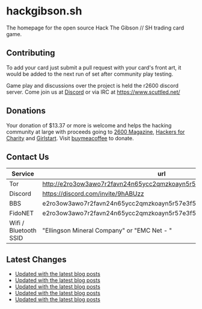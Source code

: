 # hackgibson.sh
The homepage for the open source Hack The Gibson // SH trading card game.


## Contributing

To add your card just submit a pull request with your card's front art, it would be added to the next run of set after community play testing.

Game play and discussions over the project is held the r2600 discord server. Come join us at [Discord](https://discord.com/invite/9hABUzz) or via IRC at https://www.scuttled.net/


## Donations

Your donation of $13.37 or more is welcome and helps the hacking community at large with proceeds going to [2600 Magazine](https://2600.com/), [Hackers for Charity](https://hackersforcharity.org) and [Girlstart](https://girlstart.org).  Visit [buymeacoffee](https://www.buymeacoffee.com/hackgibson.sh) to donate.


## Contact Us

Service | url
-|-
Tor | http://e2ro3ow3awo7r2favn24n65ycc2qmzkoayn5r57e3f56nvjwdcgg32ad.onion
Discord | https://discord.com/invite/9hABUzz
BBS | e2ro3ow3awo7r2favn24n65ycc2qmzkoayn5r57e3f56nvjwdcgg32ad.onion:23
FidoNET | e2ro3ow3awo7r2favn24n65ycc2qmzkoayn5r57e3f56nvjwdcgg32ad.onion:24554
Wifi / Bluetooth SSID | "Ellingson Mineral Company" or "EMC Net - <fidonet address>"

## Latest Changes
<!-- BLOG-POST-LIST:START -->
- [Updated with the latest blog posts](https://github.com/DFW2600/hackgibson.sh/commit/cbd61f00a06f3f0f3ca939cb39e8f22479172767)
- [Updated with the latest blog posts](https://github.com/DFW2600/hackgibson.sh/commit/9c40a8a6f4cb637e47ebefaf79ff8326f4a6f78c)
- [Updated with the latest blog posts](https://github.com/DFW2600/hackgibson.sh/commit/cbe33f29257f38d7d5ec4236f277645d06fb9c2d)
- [Updated with the latest blog posts](https://github.com/DFW2600/hackgibson.sh/commit/c7595ea74e49be99c0c28daa32b1909c1ab8d9d4)
- [Updated with the latest blog posts](https://github.com/DFW2600/hackgibson.sh/commit/439c1e304efbb08b1a300fa6dc7f5c52fe0ccdec)
<!-- BLOG-POST-LIST:END -->
